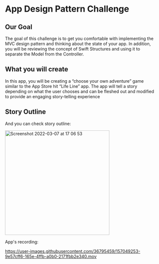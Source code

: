 


#  App Design Pattern Challenge

## Our Goal

The goal of this challenge is to get you comfortable with implementing the MVC design pattern and thinking about the state of your app. In addition, you will be reviewing the concept of Swift Structures and using it to separate the Model from the Controller. 

## What you will create

In this app, you will be creating a “choose your own adventure” game similar to the App Store hit “Life Line” app. The app will tell a story depending on what the user chooses and can be fleshed out and modified to provide an engaging story-telling experience


## Story Outline

And you can check story outline:

<img width="344" alt="Screenshot 2022-03-07 at 17 06 53" src="https://user-images.githubusercontent.com/36795459/157049595-558a7e4b-9c96-4222-bbbb-fe630afd933e.png">


App's recording:



https://user-images.githubusercontent.com/36795459/157049253-9e57cff6-165e-4ffb-a0b0-2171fbb2e340.mov


